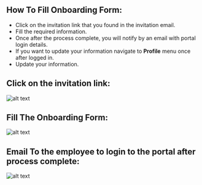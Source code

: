How To Fill Onboarding Form:
-----
- Click on the invitation link that you found in the invitation email.
- Fill the required information.
- Once after the process complete, you will notify by an email with portal login details.
- If you want to update your information navigate to **Profile** menu once after logged in.
- Update your information.

Click on the invitation link:
-----
![alt text](../images/onboarding/click-on-invite-link.png "Employee Onboarding")

Fill The Onboarding Form:
-----
![alt text](../images/onboarding/fill-employee-onboarding-panel.png "Employee Onboarding")

Email To the employee to login to the portal after process complete:
-----
![alt text](../images/onboarding/userid-email.png "Employee Onboarding")